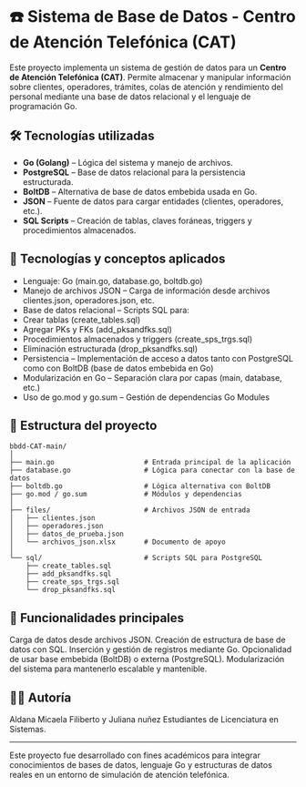 # ☎️ Sistema de Base de Datos - Centro de Atención Telefónica (CAT)

Este proyecto implementa un sistema de gestión de datos para un **Centro de Atención Telefónica (CAT)**. Permite almacenar y manipular información sobre clientes, operadores, trámites, colas de atención y rendimiento del personal mediante una base de datos relacional y el lenguaje de programación Go.

## 🛠️ Tecnologías utilizadas

- **Go (Golang)** – Lógica del sistema y manejo de archivos.
- **PostgreSQL** – Base de datos relacional para la persistencia estructurada.
- **BoltDB** – Alternativa de base de datos embebida usada en Go.
- **JSON** – Fuente de datos para cargar entidades (clientes, operadores, etc.).
- **SQL Scripts** – Creación de tablas, claves foráneas, triggers y procedimientos almacenados.

## 🧠 Tecnologías y conceptos aplicados
- Lenguaje: Go (main.go, database.go, boltdb.go)
- Manejo de archivos JSON – Carga de información desde archivos clientes.json, operadores.json, etc.
- Base de datos relacional – Scripts SQL para:
- Crear tablas (create_tables.sql)
- Agregar PKs y FKs (add_pksandfks.sql)
- Procedimientos almacenados y triggers (create_sps_trgs.sql)
- Eliminación estructurada (drop_pksandfks.sql)
- Persistencia – Implementación de acceso a datos tanto con PostgreSQL como con BoltDB (base de datos embebida en Go)
- Modularización en Go – Separación clara por capas (main, database, etc.)
- Uso de go.mod y go.sum – Gestión de dependencias Go Modules

## 📂 Estructura del proyecto

```text
bbdd-CAT-main/
│
├── main.go                      # Entrada principal de la aplicación
├── database.go                  # Lógica para conectar con la base de datos
├── boltdb.go                    # Lógica alternativa con BoltDB
├── go.mod / go.sum              # Módulos y dependencias
│
├── files/                       # Archivos JSON de entrada
│   ├── clientes.json
│   ├── operadores.json
│   ├── datos_de_prueba.json
│   └── archivos_json.xlsx       # Documento de apoyo
│
└── sql/                         # Scripts SQL para PostgreSQL
    ├── create_tables.sql
    ├── add_pksandfks.sql
    ├── create_sps_trgs.sql
    └── drop_pksandfks.sql
```

## 📌 Funcionalidades principales
Carga de datos desde archivos JSON.
Creación de estructura de base de datos con SQL.
Inserción y gestión de registros mediante Go.
Opcionalidad de usar base embebida (BoltDB) o externa (PostgreSQL).
Modularización del sistema para mantenerlo escalable y mantenible.

## 👩‍💻 Autoría
Aldana Micaela Filiberto y Juliana nuñez
Estudiantes de Licenciatura en Sistemas.

---

Este proyecto fue desarrollado con fines académicos para integrar conocimientos de bases de datos, lenguaje Go y estructuras de datos reales en un entorno de simulación de atención telefónica.
